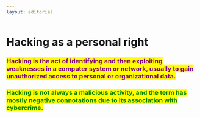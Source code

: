 ```yaml
---
layout: editorial
---
```


# Hacking as a personal right

### <mark style="color:purple;">Hacking is the act of identifying and then exploiting weaknesses in a computer system or network, usually to gain unauthorized access to personal or organizational data.</mark>&#x20;

<mark style="color:purple;"></mark>

### <mark style="color:green;">Hacking is not always a malicious activity, and the term has mostly negative connotations due to its association with cybercrime.</mark>

